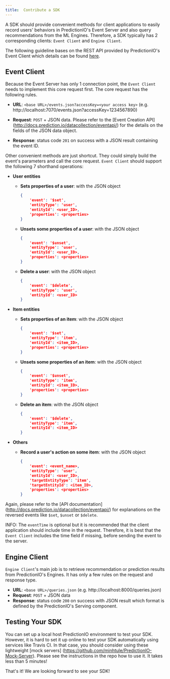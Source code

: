 ```yaml
---
title:  Contribute a SDK
---
```


A SDK should provide convenient methods for client applications to easily 
record users' behaviors in PredictionIO's Event Server and also query
recommendations from the ML Engines. Therefore, a SDK typically has 2
corresponding clients: `Event Client` and `Engine Client`.

The following guideline bases on the REST API provided by PredictionIO's 
Event Client which details can be found [here](http://docs.prediction.io/datacollection/eventapi/).


## Event Client
Because the Event Server has only 1 connection point, the `Event Client`
needs to implement this core request first. The core request has the 
following rules.

- **URL**: `<base URL>/events.json?accessKey=<your access key>` 
(e.g. http://localhost:7070/events.json?accessKey=1234567890)

- **Request**: `POST` + JSON data. Please refer to the [Event Creation API]
(http://docs.prediction.io/datacollection/eventapi/) for the details 
on the fields of the JSON data object.

- **Response**: status code `201` on success with a JSON result containing
the event ID.

Other convenient methods are just shortcut. They could simply build 
the event's parameters and call the core request. `Event Client` should 
support the following 7 shorthand operations:

- **User entities**
    + **Sets properties of a user**: with the JSON object

        ```json
        {
            'event': '$set',
            'entityType': 'user',
            'entityId': <user_ID>,
            'properties': <properties>
        }
        ```

    + **Unsets some properties of a user**: with the JSON object

        ```json
        {
            'event': '$unset',
            'entityType': 'user',
            'entityId': <user_ID>,
            'properties': <properties>
        }
        ```

    + **Delete a user**: with the JSON object

        ```json
        {
            'event': '$delete',
            'entityType': 'user',
            'entityId': <user_ID>
        }
        ```

- **Item entities**
    + **Sets properties of an item**: with the JSON object

        ```json
        {
            'event': '$set',
            'entityType': 'item',
            'entityId': <item_ID>,
            'properties': <properties>
        }
        ```

    + **Unsets some properties of an item**: with the JSON object

        ```json
        {
            'event': '$unset',
            'entityType': 'item',
            'entityId': <item_ID>,
            'properties': <properties>
        }
        ```

    + **Delete an item**: with the JSON object

        ```json
        {
            'event': '$delete',
            'entityType': 'item',
            'entityId': <item_ID>
        }
        ```

- **Others**
    + **Record a user's action on some item**: with the JSON object

        ```json
        {
            'event': <event_name>,
            'entityType': 'user',
            'entityId': <user_ID>,
            'targetEntityType': 'item',
            'targetEntityId': <item_ID>,
            'properties': <properties>
        }
        ```

Again, please refer to the [API documentation]
(http://docs.prediction.io/datacollection/eventapi/) for explanations
on the reversed events like `$set`, `$unset` or `$delete`.

INFO: The `eventTime` is optional but it is recommended that the client
application should include time in the request. Therefore, it is best
that the `Event Client` includes the time field if missing, before
sending the event to the server.


## Engine Client
`Engine Client`'s main job is to retrieve recommendation or prediction 
results from PredictionIO's Engines. It has only a few rules on the 
request and response type.

- **URL**: `<base URL>/queries.json` (e.g. http://localhost:8000/queries.json)
- **Request**: `POST` + JSON data
- **Response**: status code `200` on success with JSON result which
format is defined by the PredictionIO's Serving component.

## Testing Your SDK
You can set up a local host PredictionIO environment to test your SDK.
However, it is hard to set it up online to test your SDK automatically 
using services like Travis CI. In that case, you should consider
using these lightweight [mock servers]
(https://github.com/minhtule/PredictionIO-Mock-Server). Please see the
instructions in the repo how to use it. It takes less than 5 minutes!

That's it! We are looking forward to see your SDK!
